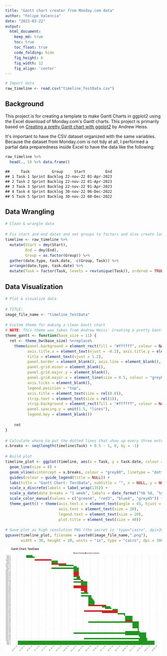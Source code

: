 ```yaml
---
title: "Gantt chart creator from Monday.com data"
author: "Felipe Valencia"
date: "2023-03-22"
output:
  html_document:  
    keep_md: true
    toc: true
    toc_float: true
    code_folding: hide
    fig_height: 6
    fig_width: 12
    fig_align: 'center'
---
```







```r
# Import data
raw_timeline <- read.csv("timeline_TestData.csv")
```

## Background

This project is for creating a template to make Gantt Charts in ggplot2 using the Excel download of Monday.com's Gantt charts. This project is primarily based on [Creating a pretty Gantt chart with ggplot2](https://stats.andrewheiss.com/misc/gantt.html) by Andrew Heiss.

It's important to have the CSV dataset organized with the same variables. Because the dataset from Monday.com is not tidy at all, I performed a partial data preparedness inside Excel to have the data like the following:


```r
raw_timeline %>%
  head(., 5) %>% data.frame()
```

```
##     Task          Group     Start         End
## 1 Task 1 Sprint Backlog 22-nov-22 01-Apr-2023
## 2 Task 2 Sprint Backlog 22-nov-22 01-Apr-2023
## 3 Task 3 Sprint Backlog 22-nov-22 01-Apr-2023
## 4 Task 4 Sprint Backlog 30-nov-22 06-Dec-2022
## 5 Task 5 Sprint Backlog 30-nov-22 08-Dec-2022
```

## Data Wrangling


```r
# Clean & wrangle data

# Fix start and end dates and set groups to factors and also create long format for dates
timeline <- raw_timeline %>%
  mutate(Start = dmy(Start),
         End = dmy(End),
         Group = as.factor(Group)) %>%
  gather(date.type, task.date, -c(Group, Task)) %>%
  arrange(date.type, task.date) %>%
  mutate(Task = factor(Task, levels = rev(unique(Task)), ordered = TRUE))
```

## Data Visualization


```r
# Plot & visualize data

# TITLE:
image_file_name <- "timeline_TestData"

# Custom theme for making a clean Gantt chart
# NOTE: This theme was taken from Andrew Heiss' Creating a pretty Gantt chart with ggplot2
theme_gantt <- function(base_size = 11) {
  ret <- theme_bw(base_size) %+replace%
    theme(panel.background = element_rect(fill = "#ffffff", colour = NA),
          axis.title.x = element_text(vjust = -0.2), axis.title.y = element_text(vjust = 1.5),
          title = element_text(vjust = 1.2),
          panel.border = element_blank(), axis.line = element_blank(),
          panel.grid.minor = element_blank(),
          panel.grid.major.y = element_blank(),
          panel.grid.major.x = element_line(size = 0.5, colour = "grey80"),
          axis.ticks = element_blank(),
          legend.position = "top",
          axis.title = element_text(size = rel(0.8)),
          strip.text = element_text(size = rel(1)),
          strip.background = element_rect(fill = "#ffffff", colour = NA),
          panel.spacing.y = unit(1.5, "lines"),
          legend.key = element_blank())
  
    ret
}

# Calculate where to put the dotted lines that show up every three entries
x.breaks <- seq(length(timeline$Task) + 0.5 - 1, 0, by = -1)

# Build plot
timeline_plot <- ggplot(timeline, aes(x = Task, y = task.date, colour = Group)) + 
  geom_line(size = 8) + 
  geom_vline(xintercept = x.breaks, colour = "grey80", linetype = "dotted", size = 0.5) + 
  guides(colour = guide_legend(title = NULL)) +
  labs(title = "Gantt Chart: TestData", subtitle = "", x = NULL, y = NULL) + coord_flip() +
  scale_x_discrete(labels = label_wrap(135)) +
  scale_y_date(date_breaks = "1 week", labels = date_format("%b %d, ‘%y")) +
  scale_color_manual(values = c("green4", "red3", "blue4", "grey45")) +
  theme_gantt() + theme(axis.text.x = element_text(angle = 45, hjust = 1),
                        axis.text = element_text(size = 20),
                        legend.text = element_text(size = 20),
                        plot.title = element_text(size = 40))

# Save plot as high resolution PNG (the secret is 'type="cairo", dpi=300')
ggsave(timeline_plot, filename = paste0(image_file_name,".png"),
       width = 30, height = 20, units = "in", type = "cairo", dpi = 300, limitsize = FALSE)
```

![](timeline_TestData.png)
